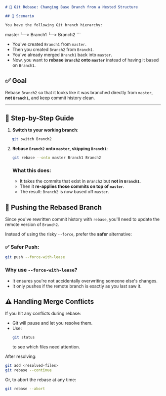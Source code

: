 ```markdown
# 📘 Git Rebase: Changing Base Branch from a Nested Structure

## 🧩 Scenario

You have the following Git branch hierarchy:

```
master
  └─> Branch1
         └─> Branch2
    ```

- You've created `Branch1` from `master`.
- Then you created `Branch2` from `Branch1`.
- You’ve already merged `Branch1` back into `master`.
- Now, you want to **rebase `Branch2` onto `master`** instead of having it based on `Branch1`.


## ✅ Goal

Rebase `Branch2` so that it looks like it was branched directly from `master`, **not `Branch1`**, and keep commit history clean.

---

## 🔧 Step-by-Step Guide

1. **Switch to your working branch**:
```bash
   git switch Branch2
```

2. **Rebase `Branch2` onto `master`, skipping `Branch1`**:
   ```bash
   git rebase --onto master Branch1 Branch2
   ```

   ### What this does:
   - It takes the commits that exist in `Branch2` but **not in `Branch1`**.
   - Then it **re-applies those commits on top of `master`**.
   - The result: `Branch2` is now based off `master`.

## 🔐 Pushing the Rebased Branch

Since you've rewritten commit history with `rebase`, you'll need to update the remote version of `Branch2`.

Instead of using the risky `--force`, prefer the **safer** alternative:

### ✅ Safer Push:
```bash
git push --force-with-lease
```

### Why use `--force-with-lease`?
- It ensures you're not accidentally overwriting someone else's changes.
- It only pushes if the remote branch is exactly as you last saw it.

## ⚠️ Handling Merge Conflicts

If you hit any conflicts during rebase:
- Git will pause and let you resolve them.
- Use:
  ```bash
  git status
  ```
  to see which files need attention.

After resolving:
```bash
git add <resolved-files>
git rebase --continue
```

Or, to abort the rebase at any time:
```bash
git rebase --abort
```

